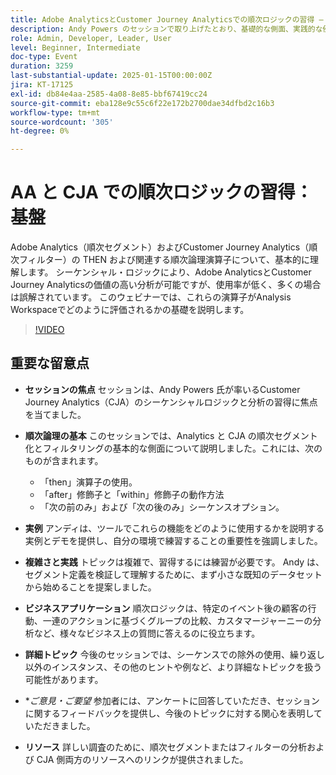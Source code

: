 ```yaml
---
title: Adobe AnalyticsとCustomer Journey Analyticsでの順次ロジックの習得 – 基盤
description: Andy Powers のセッションで取り上げたとおり、基礎的な側面、実践的な例、ビジネスアプリケーションを備えた AA と CJA でのマスターの順次セグメント化とフィルター。
role: Admin, Developer, Leader, User
level: Beginner, Intermediate
doc-type: Event
duration: 3259
last-substantial-update: 2025-01-15T00:00:00Z
jira: KT-17125
exl-id: db84e4aa-2585-4a08-8e85-bbf67419cc24
source-git-commit: eba128e9c55c6f22e172b2700dae34dfbd2c16b3
workflow-type: tm+mt
source-wordcount: '305'
ht-degree: 0%

---
```


# AA と CJA での順次ロジックの習得：基盤

Adobe Analytics（順次セグメント）およびCustomer Journey Analytics（順次フィルター）の THEN および関連する順次論理演算子について、基本的に理解します。 シーケンシャル・ロジックにより、Adobe AnalyticsとCustomer Journey Analyticsの価値の高い分析が可能ですが、使用率が低く、多くの場合は誤解されています。 このウェビナーでは、これらの演算子がAnalysis Workspaceでどのように評価されるかの基礎を説明します。

>[!VIDEO](https://video.tv.adobe.com/v/3442925/?learn=on&enablevpops)

## 重要な留意点

* **セッションの焦点** セッションは、Andy Powers 氏が率いるCustomer Journey Analytics（CJA）のシーケンシャルロジックと分析の習得に焦点を当てました。
* **順次論理の基本** このセッションでは、Analytics と CJA の順次セグメント化とフィルタリングの基本的な側面について説明しました。これには、次のものが含まれます。

   * 「then」演算子の使用。
   * 「after」修飾子と「within」修飾子の動作方法
   * 「次の前のみ」および「次の後のみ」シーケンスオプション。

* **実例** アンディは、ツールでこれらの機能をどのように使用するかを説明する実例とデモを提供し、自分の環境で練習することの重要性を強調しました。
* **複雑さと実践** トピックは複雑で、習得するには練習が必要です。 Andy は、セグメント定義を検証して理解するために、まず小さな既知のデータセットから始めることを提案しました。
* **ビジネスアプリケーション** 順次ロジックは、特定のイベント後の顧客の行動、一連のアクションに基づくグループの比較、カスタマージャーニーの分析など、様々なビジネス上の質問に答えるのに役立ちます。
* **詳細トピック** 今後のセッションでは、シーケンスでの除外の使用、繰り返し以外のインスタンス、その他のヒントや例など、より詳細なトピックを扱う可能性があります。
* **ご意見・ご要望* 参加者には、アンケートに回答していただき、セッションに関するフィードバックを提供し、今後のトピックに対する関心を表明していただきました。
* **リソース** 詳しい調査のために、順次セグメントまたはフィルターの分析および CJA 側両方のリソースへのリンクが提供されました。
